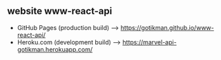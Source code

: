 ## website www-react-api
+ GitHub Pages (production build) --> https://gotikman.github.io/www-react-api/
+ Heroku.com (development build)  --> https://marvel-api-gotikman.herokuapp.com/


